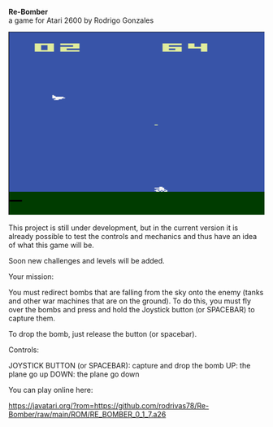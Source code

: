 
**Re-Bomber**  
a game for Atari 2600 by Rodrigo Gonzales

<p class="aligncenter"><img src="https://raw.githubusercontent.com/rodrivas78/Re-Bomber/main/screenshots/Screen_2_v1.png" alt="header image" width="515" height="360"></p>

This project is still under development, but in the current version it is already possible to test the controls and mechanics and thus have an idea of what this game will be.

Soon new challenges and levels will be added.


Your mission: 

 You must redirect bombs that are falling from the sky onto the enemy (tanks and other war machines that are on the ground).
 To do this, you must fly over the bombs and press and hold the Joystick button (or SPACEBAR) to capture them.
 
To drop the bomb, just release the button (or spacebar).

Controls:

JOYSTICK BUTTON (or SPACEBAR): capture and drop the bomb
UP: the plane go up
DOWN:  the plane go down

You can play online here:

https://javatari.org/?rom=https://github.com/rodrivas78/Re-Bomber/raw/main/ROM/RE_BOMBER_0_1_7.a26



